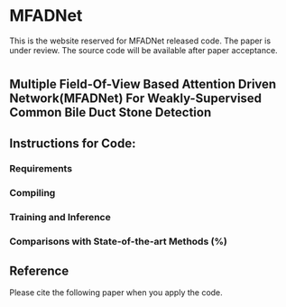 
# MFADNet

This is the website reserved for MFADNet released code.
The paper is under review. The source code will be available after paper acceptance.
# 
## Multiple Field-Of-View Based Attention Driven Network(MFADNet) For Weakly-Supervised Common Bile Duct Stone Detection



  

## Instructions for Code:
### Requirements



### Compiling



### Training and Inference



### Comparisons with State-of-the-art Methods (%)



## Reference 

Please cite the following paper when you apply the code. 


